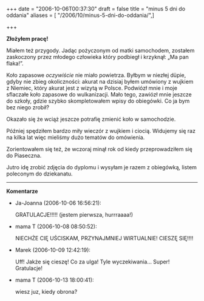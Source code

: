 +++
date = "2006-10-06T00:37:30"
draft = false
title = "minus 5 dni do oddania"
aliases = [ "/2006/10/minus-5-dni-do-oddania/",]

+++

**Złożyłem pracę!**

Miałem też przygody. Jadąc pożyczonym od matki samochodem, zostałem zaskoczony
przez młodego człowieka który podbiegł i krzyknął: „Ma pan flaka!”.

Koło zapasowe _oczywiście_ nie miało powietrza. Byłbym w niezłej düpie, gdyby
nie zbieg okoliczności: akurat na dzisiaj byłem umówiony z wujkiem z Niemiec,
który akurat jest z wizytą w Polsce. Podwiózł mnie i moje sflaczałe koło
zapasowe do wulkanizacji. Mało tego, zawiózł mnie jeszcze do szkoły, gdzie
szybko skompletowałem wpisy do obiegówki. Co ja bym bez niego zrobił?

Okazało się że wciąż jeszcze potrafię zmienić koło w samochodzie.

Później spędziłem bardzo miły wieczór z wujkiem i ciocią. Widujemy się raz na
kilka lat więc mieliśmy dużo tematów do omówienia.

Zorientowałem się też, że wczoraj minął rok od kiedy przeprowadziłem się do
Piaseczna.

Jutro idę zrobić zdjęcia do dyplomu i wysyłam je razem z obiegówką, listem
poleconym do dziekanatu.

----
**Komentarze**

* Ja-Joanna (2006-10-06 16:56:21): <p>GRATULACJE!!!!! (jestem pierwsza,
  hurrraaaa!)</p>
* mama T (2006-10-08 08:50:52): <p>NIECHŻE CIĘ UŚCISKAM, PRZYNAJMNIEJ
  WIRTUALNIE! CIESZĘ SIĘ!!!!</p>
* Marek (2006-10-09 12:42:19): <p>Uff! Jakże się cieszę! Co za ulga! Tyle
  wyczekiwania... Super! Gratulacje!</p>
* mama T (2006-10-13 18:00:41): <p>wiesz juz, kiedy obrona?</p>
